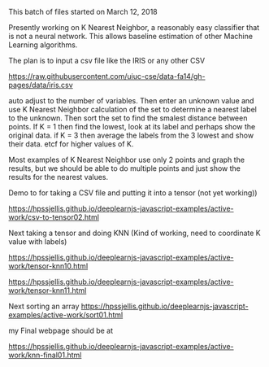 This batch of files started on March 12, 2018



Presently working on K Nearest Neighbor, a reasonably easy classifier that is not a neural network. This allows baseline estimation of other Machine Learning algorithms.

The plan is to input a csv file like the IRIS or any other CSV

https://raw.githubusercontent.com/uiuc-cse/data-fa14/gh-pages/data/iris.csv

auto adjust to the number of variables. Then enter an unknown value and use K Nearest Neighbor calculation of the set to determine a nearest label to the unknown. Then sort the set to find the smalest distance between points. If K = 1 then find the lowest, look at its label and perhaps show the original data. if K = 3 then average the labels from the 3 lowest and show their data. etcf for higher values of K.

Most examples of K Nearest Neighbor use only 2 points and graph the results, but we should be able to do multiple points and just show the results for the nearest values.


Demo to for taking a CSV file and putting it into a tensor (not yet working))

https://hpssjellis.github.io/deeplearnjs-javascript-examples/active-work/csv-to-tensor02.html




Next taking a tensor and doing KNN (Kind of working, need to coordinate K value with labels)

https://hpssjellis.github.io/deeplearnjs-javascript-examples/active-work/tensor-knn10.html

https://hpssjellis.github.io/deeplearnjs-javascript-examples/active-work/tensor-knn11.html



Next sorting an array
https://hpssjellis.github.io/deeplearnjs-javascript-examples/active-work/sort01.html




my Final webpage should be at 

https://hpssjellis.github.io/deeplearnjs-javascript-examples/active-work/knn-final01.html
